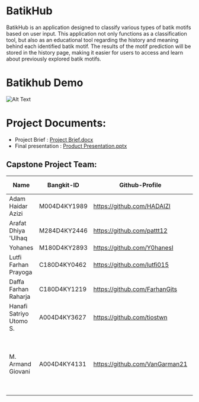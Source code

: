 # BatikHub

BatikHub is an application designed to classify various types of batik motifs based on user input. This application not only functions as a classification tool, but also as an educational tool regarding the history and meaning behind each identified batik motif. The results of the motif prediction will be stored in the history page, making it easier for users to access and learn about previously explored batik motifs.


# Batikhub Demo

![Alt Text](https://github.com/VanGarman21/BatikHub/assets/100523471/848013fa-acde-4b0e-85f0-c23a2ab5fcd1)


# Project Documents:
- Project Brief : [Project Brief.docx](/)
- Final presentation : [Product Presentation.pptx](/)

## Capstone Project Team: 
| Name | Bangkit-ID | Github-Profile | Task | Progress On Task |
| ------ | ------ | ------ | ------ | ------ |
| Adam Haidar Azizi  | M004D4KY1989   | https://github.com/HADAIZI |  | Done |
| Arafat Dhiya 'Ulhaq  | M284D4KY2446  | https://github.com/pattt12 |  | Done |
| Yohanes  | M180D4KY2893   | https://github.com/Y0hanesI |  | Done |
| Lutfi Farhan Prayoga | C180D4KY0462  | https://github.com/lutfi015 |  | Done |
| Daffa Farhan Raharja | C180D4KY1219  | https://github.com/FarhanGits |  | Done |
| Hanafi Satriyo Utomo S.  | A004D4KY3627 | https://github.com/tiostwn |  | Done |
| M. Armand Giovani  | A004D4KY4131  | https://github.com/VanGarman21 | Create Recyclerview Homefragment & HistoryFragment, Create Upload Image & Integration API Response | Done |
